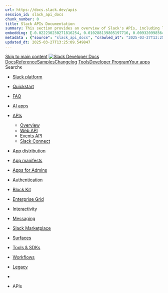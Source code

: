 ```yaml
---
url: https://docs.slack.dev/apis
session_id: slack_api_docs
chunk_number: 0
title: Slack APIs Documentation
summary: This section provides an overview of Slack's APIs, including links to the Web API, Events API, and Slack Connect, as well as resources like quickstarts, FAQs, and samples for developers.
embedding: [-0.022230230271816254, 0.010288139805197716, 0.009320998564362526, -0.02231433056294918, 0.011535611934959888, 0.012383611872792244, -0.06957809627056122, 0.014703349210321903, -0.011605693958699703, -0.02492140606045723, -0.039750903844833374, -0.061056043952703476, -0.0023565306328237057, 0.004940830171108246, 0.024262629449367523, 0.05987865477800369, -0.02046414650976658, -0.0004502813098952174, -0.01030916441231966, 0.05530926212668419, 0.02835545875132084, 0.0013709927443414927, -0.00899861752986908, 0.06952203065156937, -0.021837767213582993, -0.0072956085205078125, -0.03470494970679283, 0.029827194288372993, 0.0059815580025315285, -0.008269757963716984, 0.03776055574417114, -0.026309043169021606, -0.009517230093479156, 0.022917041555047035, 0.03310706466436386, 0.010967941954731941, 0.012110289186239243, 0.07282993942499161, 0.007526881527155638, -0.02492140606045723, -0.03164934366941452, -0.022818924859166145, -0.011619710363447666, -0.03198574110865593, 0.002367042936384678, 0.002759505994617939, -0.02052021212875843, -0.009783544577658176, 0.013946455903351307, 0.03176147863268852, -0.03400412201881409, -0.014605233445763588, -0.004660499282181263, 0.047207701951265335, -0.039274342358112335, -0.01698804460465908, -0.01781502179801464, -0.02492140606045723, -0.016469433903694153, -0.009573295712471008, -0.006910153664648533, -0.01151458639651537, -0.02825734205543995, 0.01694599539041519, -0.015418192371726036, -0.0023039686493575573, -0.02825734205543995, 0.01620311848819256, -0.010610519908368587, 0.0030994070693850517, 0.03178951144218445, 0.02574838139116764, -0.028397507965564728, -0.01197713240981102, 0.038349248468875885, -0.030079493299126625, 0.004944334272295237, 0.07069942355155945, 0.002729720901697874, -0.0009723973926156759, 0.004218978341668844, 0.04305880889296532, -0.03958270698785782, -0.024809272959828377, -0.06352295726537704, 0.03389199078083038, -0.020450130105018616, -0.0027770267333835363, -0.013084438629448414, 0.005582086741924286, -0.01747862435877323, -0.012600868009030819, -0.03756432235240936, 0.03411625698208809, 0.0690174400806427, -0.01023207325488329, -0.007568931207060814, -0.0011274553835391998, -0.006412566639482975, 0.06419574469327927, 0.07658636569976807, -0.04485292360186577, -0.05455236881971359, -0.05289841815829277, 0.002134018111974001, -0.004800664726644754, 0.04995494335889816, -0.011914057657122612, 0.0013736208202317357, -0.034340519458055496, -0.11056245863437653, -0.0212490726262331, -0.011914057657122612, -0.024080414324998856, -0.016175085678696632, -0.04389980062842369, -0.007610980421304703, -0.025201736018061638, -0.007849262095987797, -0.028761938214302063, -0.07389519363641739, 0.002500200178474188, 0.012684967368841171, 0.004790151957422495, 0.0063179549761116505, 0.007232534233480692, -0.0030888947658240795, -0.012075248174369335, -0.07126008719205856, -0.009944734163582325, 0.03153721243143082, -0.03159327805042267, 0.024991488084197044, -0.021557437255978584, -0.02158547006547451, 0.010288139805197716, -0.08869665861129761, 0.006836566608399153, -0.03386395797133446, 0.014163712970912457, 0.019973568618297577, -0.0653170719742775, 0.023744016885757446, -0.0019850924145430326, -0.062121301889419556, -0.03683546558022499, -0.04364750161767006, -0.02109489031136036, -0.027318233624100685, 0.04342323914170265, 0.007400732487440109, 0.023701967671513557, -0.016721731051802635, 0.010568470694124699, -0.03896597772836685, 0.009538254700601101, 0.04574998468160629, 0.02531386911869049, -0.0009408601908944547, 0.020071683451533318, -0.008837427943944931, 0.024655092507600784, 0.010147973895072937, -0.0037143828812986612, -0.06335475295782089, -0.0344526506960392, 0.019861435517668724, -0.04731983691453934, -0.07927754521369934, 0.008360865525901318, -0.029630962759256363, -0.022959090769290924, -0.036807432770729065, 0.041348788887262344, 0.02815922722220421, -0.01562844030559063, -0.010631544515490532, -0.0141567038372159, -0.007407740689814091, -0.005526020657271147, -0.00841693114489317, 0.02454295940697193, -0.022931057959794998, -0.04931018501520157, -0.03237820416688919, -0.01645541749894619, -0.03263050317764282, -0.024178529158234596, -0.015292043797671795, 0.007267575245350599, -0.013385795056819916, 0.005753789097070694, 0.03473298251628876, -0.00014618811837863177, 0.031733445823192596, -0.009475179947912693, 0.00013414265413302928, -0.03218197450041771, 0.023169338703155518, -0.009720469824969769, 0.016805829480290413, 0.025327885523438454, 0.039947137236595154, -0.04678720608353615, 0.014366952702403069, -0.00029128120513632894, -0.0020691915415227413, 0.03919024392962456, -0.03949860483407974, -0.062457695603370667, 0.06486853957176208, -0.019973568618297577, 0.01747862435877323, 0.04036763310432434, -0.02187981642782688, -0.02535591833293438, 0.006030615884810686, 0.017268376424908638, -0.013469893485307693, 0.016581565141677856, -0.03652710095047951, 0.06514887511730194, 0.02598666213452816, 0.00219008419662714, 0.06228949874639511, 0.03652710095047951, 0.023309504613280296, -0.05458040162920952, 0.023744016885757446, 0.0407600961625576, 0.04818886145949364, 0.04605834558606148, -0.014114654622972012, -0.034873150289058685, 0.044544558972120285, -0.04123665764927864, 0.009033659473061562, -0.031817544251680374, 0.013589034788310528, -0.015614423900842667, 0.003474349621683359, -0.026939786970615387, 0.0032623494043946266, 0.036078572273254395, 0.02821529284119606, 0.01611902005970478, -0.009706453420221806, -0.05954225733876228, 0.028397507965564728, 0.048469189554452896, 0.06442001461982727, 0.011577661149203777, 0.051805127412080765, -0.017688872292637825, 0.01248172763735056, -0.04922608286142349, 0.00449930876493454, 0.03750825673341751, -1.3277385733090341e-05, 0.006202318239957094, 0.0027770267333835363, -0.013280670158565044, -0.03762039169669151, -0.002673654817044735, -0.05017920956015587, 0.030696220695972443, 0.028874069452285767, 0.01030916441231966, -0.033219195902347565, -0.015474258922040462, -0.01602090336382389, -0.006034119985997677, 0.050459541380405426, 0.00024309934815391898, -0.009328006766736507, -0.005147574003785849, -0.003742415923625231, -0.004590416327118874, -0.0072956085205078125, 0.009972766973078251, -0.013168537989258766, -0.010414288379251957, -0.013070422224700451, -0.010435312986373901, 0.010568470694124699, -0.024178529158234596, 0.0238561499863863, 0.007821228355169296, -0.01833363249897957, 0.00688562449067831, -0.014289861544966698, 0.03776055574417114, 0.0031817543786019087, -0.02671552263200283, -0.010701627470552921, 0.060999978333711624, 0.036471035331487656, -0.013224604539573193, 0.03072425350546837, 0.008185658603906631, 0.007821228355169296, -0.00841693114489317, 0.03305099904537201, -0.01862798072397709, 0.027934961020946503, 0.02274884283542633, 0.050936102867126465, 0.023057205602526665, 0.05172102898359299, -0.036807432770729065, -0.0035374239087104797, 0.033555593341588974, 0.005490979179739952, -0.0424981452524662, -0.01512384507805109, -0.024556975811719894, 0.0503193736076355, 0.029126368463039398, 0.045806050300598145, -0.03330329805612564, 0.01562844030559063, -0.0034708455204963684, 0.012026190757751465, -0.04003123566508293, -0.022468511015176773, -0.047600165009498596, -0.03565807640552521, -0.01430387794971466, -0.014661299996078014, -0.03352756053209305, 0.03837728500366211, -0.06789611279964447, -0.02665945701301098, 0.04650687426328659, -0.037956785410642624, -0.023898199200630188, 0.03178951144218445, 0.04213371500372887, -0.04022746533155441, 0.015067779459059238, -0.011829959228634834, -0.03658316656947136, -0.05589795857667923, -0.05348711088299751, 0.025229770690202713, 0.051664963364601135, -0.016189102083444595, -0.014941630885004997, -0.02695380337536335, 0.02898620255291462, -0.034284453839063644, -0.01602090336382389, -0.008395906537771225, -0.01217336393892765, 0.0024879355914890766, -0.006486153230071068, -0.00829779077321291, -0.09116356819868088, 0.001324562937952578, 0.03386395797133446, -0.05104823410511017, -0.03459281846880913, 0.0027437375392764807, -0.024066397920250893, 0.03930237516760826, 0.02719208598136902, -0.002011373406276107, -0.09077110886573792, 0.058869462460279465, -0.012663942761719227, 0.04490898922085762, 0.014815481379628181, 0.010021825321018696, -0.04589014872908592, -0.01217336393892765, -0.013399811461567879, -0.004618449602276087, 0.051076266914606094, -0.0001306385238422081, 0.029995393007993698, 0.03044392168521881, 0.013252637349069118, -0.025482067838311195, -0.03198574110865593, 0.012684967368841171, -0.004874251317232847, -0.024164512753486633, 0.017604772001504898, -0.028874069452285767, -0.018894294276833534, 0.039274342358112335, 0.017338458448648453, 0.024837307631969452, -0.03991910442709923, 0.03991910442709923, -0.03302296623587608, 0.0407600961625576, 0.026645440608263016, 0.035545941442251205, -0.02047816291451454, 0.027276184409856796, -0.0018904806347563863, -0.0278228297829628, -0.00017137409304268658, -0.005820367950946093, -0.03826515004038811, 0.006398549769073725, -0.03832121565937996, 0.019861435517668724, -0.019384874030947685, 0.01607697084546089, -0.005876434035599232, 0.022622693330049515, -0.024753207340836525, -0.01752067357301712, -0.003448068629950285, 0.03344346210360527, 0.0379287526011467, 0.03865761309862137, 0.03229410573840141, 0.020688410848379135, -0.0691295713186264, 0.011619710363447666, 0.00869025383144617, -0.022384412586688995, 0.06800824403762817, 0.036078572273254395, -0.018712079152464867, 0.022426461800932884, -0.04123665764927864, -0.0318455770611763, -0.029406698420643806, 0.05368334427475929, 0.012832141481339931, -0.029743095859885216, 0.000257772917393595, -0.026743555441498756, 0.009706453420221806, 0.007744137663394213, 0.02685568854212761, -0.025005504488945007, 0.008311807177960873, -0.02598666213452816, -0.01340681966394186, -0.04339520260691643, 0.024655092507600784, -0.008991609327495098, -0.03431248664855957, -0.018361665308475494, -0.019525038078427315, -0.00662982277572155, 0.01539015956223011, -0.011002982966601849, 0.023113273084163666, -0.045806050300598145, -0.0029750103130936623, 0.004555375315248966, -0.00849402230232954, 0.059990786015987396, 0.00521415239199996, 0.05244988948106766, 0.029406698420643806, -0.02302917279303074, 0.008725295774638653, -0.00612172344699502, -0.018852245062589645, -0.0042855567298829556, 0.015950821340084076, 0.018810195848345757, 0.007933361455798149, 0.009236899204552174, 0.021991949528455734, 0.014275845140218735, -0.01119921449571848, -0.04190945252776146, -0.03176147863268852, 0.006801525596529245, 0.018179450184106827, 0.024907389655709267, 0.0025089604314416647, 0.0021462824661284685, 0.01274804212152958, -0.040143366903066635, 0.033807892352342606, 0.037199895828962326, 0.07114794850349426, 0.004583408124744892, 0.01606295444071293, 0.0001637087989365682, 0.018081335350871086, -0.042217813432216644, 0.014051579870283604, 0.02401033043861389, -0.01761879026889801, -0.051328565925359726, -0.03125688061118126, -0.03669529780745506, -0.032686568796634674, 0.0141567038372159, -0.03837728500366211, -0.012951281853020191, -0.03372379392385483, -0.00890751089900732, 0.046675074845552444, 0.06077571213245392, 0.006479145027697086, -0.002016629558056593, -0.0067384508438408375, 0.008465989492833614, -0.006237359717488289, -0.025958629325032234, -0.027808813378214836, 0.016665665432810783, 0.030920485034585, -0.02971506305038929, 0.012972306460142136, -0.026925770565867424, 0.02850963920354843, -0.004429226275533438, -0.034873150289058685, -0.026140844449400902, 0.0012352075427770615, -0.005210648290812969, -0.017170259729027748, -0.030023425817489624, -0.013778258115053177, -0.007393724285066128, -0.08757533133029938, -0.01780100353062153, -0.014282853342592716, -0.006559740286320448, -0.00651068240404129, 0.026799622923135757, -0.006840071175247431, -0.00837488193064928, 0.005985062103718519, 0.007975410670042038, -0.027668647468090057, -0.011535611934959888, -0.008627180010080338, -0.011178189888596535, 0.030023425817489624, 0.014703349210321903, 0.03198574110865593, -0.02452894300222397, -0.002682415070012212, -0.0025037042796611786, -0.01892232708632946, 0.004450250882655382, 0.0318455770611763, 0.03843335062265396, -0.009706453420221806, 0.038209084421396255, -0.022370396181941032, 0.015348110347986221, 0.02152940444648266, -0.011073065921664238, -0.0004062606312800199, 0.03159327805042267, -0.00043582674697972834, 0.016819845885038376, -0.015796639025211334, 0.027991028502583504, 0.022426461800932884, 0.012376603670418262, 0.0017739682225510478, -0.002617588732391596, -0.021515388041734695, -0.020940709859132767, -0.010077891871333122, 0.031144749373197556, -0.01248873583972454, -0.03958270698785782, 0.05362727865576744, 0.0002233885898021981, -0.0044011930003762245, -0.02410844713449478, 0.004211970139294863, -0.010736668482422829, -0.012236438691616058, -0.02855169028043747, -0.03666726499795914, -0.006962715648114681, 0.00832582451403141, -0.07681063562631607, -0.0022987122647464275, -0.002615836448967457, 0.009440138936042786, -0.010344205424189568, -0.01738050766289234, 0.013918423093855381, -0.011423478834331036, 0.007071343716233969, -0.0086411964148283, 0.027752747759222984, -0.030864419415593147, 0.030556054785847664, 0.002444133860990405, -0.007316633127629757, -0.013392803259193897, 0.027668647468090057, -0.048132795840501785, -0.005806351080536842, -0.02859373949468136, -0.027598565444350243, -0.005413888022303581, -0.016679681837558746, -0.033555593341588974, 0.011626718565821648, -0.019665203988552094, 0.013806290924549103, 0.00786327850073576, -0.015179911628365517, -0.05637452006340027, 0.01993151754140854, 0.010652569122612476, -0.015011712908744812, -0.0018361666006967425, 0.035882338881492615, -0.01882421225309372, -0.020884642377495766, -0.033219195902347565, 0.02951883152127266, 0.040816161781549454, 0.03955467417836189, 0.020884642377495766, 0.0070608314126729965, -0.03176147863268852, -0.015221960842609406, -0.01708616130053997, 0.026603391394019127, 0.032350171357393265, 0.04202158376574516, -0.0069907489232718945, -0.013553992845118046, 0.013610059395432472, 0.02367393486201763, -0.026743555441498756, 0.007674055173993111, -0.013897398486733437, 0.002901423489674926, 0.023828115314245224, 0.0335836261510849, -0.016581565141677856, 0.034620851278305054, 0.007856270298361778, 0.004793656058609486, -0.006275905296206474, -0.003630283521488309, 0.026196911931037903, -0.003183506429195404, -0.003973688930273056, 0.022244246676564217, 0.006100698374211788, 0.039947137236595154, 0.005350813735276461, -0.031677376478910446, -9.214779129251838e-05, -0.0005378846544772387, 0.03582627326250076, -0.026028713211417198, 0.028958169743418694, 0.008788369596004486, -0.0008729675319045782, -0.0069732279516756535, 0.019090525805950165, 0.009159808047115803, 0.013147513382136822, 0.018908310681581497, 0.03417232260107994, -0.0336957611143589, 0.04095632582902908, 0.054804667830467224, 0.01057547889649868, 0.028145210817456245, -0.013084438629448414, -0.006812037900090218, -0.041012391448020935, 0.006875112187117338, 0.0054279048927128315, -0.031621310859918594, -0.0017231582896783948, -0.06223343312740326, 0.003386746160686016, 0.05188922584056854, -0.05121643468737602, 0.018740111961960793, 0.06576559692621231, 0.02424861304461956, -0.0075128646567463875, 0.01302136480808258, -0.04017139971256256, 0.07047516107559204, -0.017016077414155006, -0.01876814477145672, 0.0016276706010103226, -0.005417392123490572, 0.04185338318347931, -0.014913597144186497, -0.06952203065156937, 0.00960833765566349, -0.0020902163814753294, -0.03330329805612564, 0.03024769015610218, -0.01192807499319315, -0.016665665432810783, 0.017156243324279785, -0.008844436146318913, 0.020071683451533318, -0.04802066087722778, 0.004271540325134993, 0.010554453358054161, -0.036947596818208694, -0.016133036464452744, -0.020337997004389763, 0.008290782570838928, -0.04897378757596016, -0.022804908454418182, -0.007036302704364061, -0.027023887261748314, -0.010687611065804958, -0.012881198897957802, -0.02849562279880047, -0.012670950964093208, -0.015614423900842667, -0.009769527241587639, -0.007954386062920094, 0.030023425817489624, 0.007053823210299015, 0.024795256555080414, -0.005708235315978527, 0.03876974806189537, -0.009187840856611729, -0.009152799844741821, -0.04925411939620972, 0.02541198581457138, -0.04922608286142349, 0.046815238893032074, -0.016609597951173782, -0.015544341877102852, 0.0027945474721491337, -0.017983218654990196, 0.008900501765310764, 0.022384412586688995, 0.03237820416688919, -0.02186580002307892, -0.004327606409788132, -0.01872609555721283, -0.007039806805551052, 0.008697262033820152, 0.03237820416688919, 0.012523777782917023, 0.004190945066511631, -0.0077020879834890366, 0.022048015147447586, 0.004373160190880299, -0.02152940444648266, -0.00032807461684569716, 0.025131653994321823, 0.02764061465859413, 0.02365991845726967, 0.04689933732151985, -0.019272740930318832, 0.0013561000814661384, 0.00817865040153265, 0.004467771854251623, -0.03319116309285164, -0.009173824451863766, -0.007246550638228655, 0.014717365615069866, 0.011815941892564297, -0.0015821168199181557, 0.0030258202459663153, 0.010953925549983978, 0.04342323914170265, -0.02864980511367321, -0.05976652354001999, 0.006640335079282522, 0.019048476591706276, -0.020337997004389763, -0.020015617832541466, -0.010098916478455067, 0.011388437822461128, -0.0008339840569533408, -0.025103621184825897, -0.011143147945404053, 0.007190484553575516, -0.018613964319229126, -0.03285476565361023, -0.007582947611808777, -0.05065577104687691, 0.0002481365518178791, -0.013539976440370083, -0.019945533946156502, -0.005855408962816, -0.020800543949007988, -0.00334469648078084, -0.10658176243305206, -0.0265192911028862, 0.0024581504985690117, 0.0024108446668833494, 0.04224584996700287, 0.009510221891105175, 0.02148735336959362, 0.030836384743452072, 0.02806111052632332, -0.006864599883556366, 0.014240803197026253, -0.018221501260995865, 0.00018834724323824048, 0.004474780056625605, 0.006917161867022514, 0.009811577387154102, 0.04112452641129494, 0.028818003833293915, -0.0075128646567463875, -0.004965358879417181, 0.0012816372327506542, -0.0023775554727762938, 0.00567669840529561, 0.03403215482831001, 0.022272279486060143, -0.052393823862075806, 0.010568470694124699, -0.004727077670395374, 0.07299813628196716, 0.003686349606141448, 0.019146591424942017, 0.012720009312033653, -0.04370356723666191, 0.008872468955814838, -0.027065936475992203, 0.03030375763773918, -0.00019951666763518006, -0.008977592922747135, 0.04457259178161621, -0.03826515004038811, 0.012061231769621372, -0.016441399231553078, 0.025622233748435974, -0.006969723850488663, 0.014521134085953236, 0.024556975811719894, -0.016777796670794487, 0.015810655429959297, -0.020926691591739655, 0.020730460062623024, 0.04045173153281212, -0.017786987125873566, 0.01062453631311655, -0.002780530834570527, 0.02192186750471592, -0.00022273155627772212, -0.010000800713896751, -0.011535611934959888, 0.02371598407626152, -0.01147253718227148, 0.037003662437200546, 0.0013893893919885159, 0.021655552089214325, -0.009096733294427395, 0.012222422286868095, 0.023071223869919777, -0.02555214986205101, -0.042077649384737015, 0.0027577539440244436, 0.014605233445763588, 0.022973107174038887, 0.023043189197778702, -0.010484371334314346, 0.014282853342592716, 0.020674394443631172, 0.01352596003562212, 0.010035841725766659, 0.0012614885345101357, 0.04126469045877457, -0.0286918543279171, 0.024851324036717415, -0.009839610196650028, 0.025131653994321823, 0.04005926847457886, 0.003984201233834028, -0.010519412346184254, -0.00902665127068758, 0.0076179890893399715, -0.011745859868824482, -0.04603031277656555, 0.05057167261838913, -0.003402514848858118, 0.005238681565970182, 0.015740573406219482, -0.0046534910798072815, 0.0032308122608810663, 0.013056405819952488, -0.010953925549983978, 0.010953925549983978, -0.014338918961584568, 0.018403716385364532, 0.00941210612654686, 0.0181514173746109, 0.020352015271782875, -0.020884642377495766, 0.03666726499795914, -0.00482869753614068, 0.008550088852643967, -0.01655353233218193, 0.00766003830358386, -0.004117358475923538, -0.00044831022387370467, 0.05012314394116402, 0.030920485034585, -0.04005926847457886, -0.016679681837558746, 0.043142907321453094, 0.005851904861629009, -0.03725596144795418, 0.02801906131207943, -0.0009785295696929097, 0.010701627470552921, -0.03257443755865097, 0.03246230259537697, -0.02937866561114788, 0.020113732665777206, 0.03243426978588104, 0.02206203155219555, -0.01620311848819256, 0.01886626146733761, 0.023421635851264, 0.04277847707271576, -0.02904226817190647, 0.035882338881492615, 0.029995393007993698, -0.004040267318487167, 0.03938647359609604, 0.0132876792922616, -0.007800203748047352, 0.03153721243143082, 0.004373160190880299, -0.011444504372775555, -0.023744016885757446, -0.015249994583427906, -0.009503213688731194, 0.012404636479914188, -0.01921667531132698, 0.042414046823978424, -0.02598666213452816, -0.03240623697638512, 0.04603031277656555, -0.01631525158882141, -0.019468972459435463, 0.02555214986205101, 0.03324722871184349, 0.03192967548966408, -0.016329267993569374, -0.050207242369651794, 0.02709396928548813, -0.02593059651553631, -0.012691975571215153, 0.019763320684432983, 0.015810655429959297, -0.03338739648461342, 0.01134638860821724, 0.020155783742666245, -0.01267795916646719, 0.019398890435695648, 0.012544802390038967, 0.003050349187105894, 0.01694599539041519, 0.047403935343027115, 0.0077020879834890366, 0.005729260388761759, -0.0015207944670692086, 0.05757994204759598, 0.004975871182978153, -0.017450591549277306, 0.019090525805950165, 0.03310706466436386, -0.017843054607510567, -0.004537854343652725, 0.006980236154049635, 0.025187719613313675, 0.017632806673645973, 0.019637171179056168, 0.0032921344973146915, 0.006006086710840464, -0.024066397920250893, 0.025440018624067307, 0.05284235253930092, 0.025341901928186417, 0.002067439490929246, 0.008024468086659908, -0.04361946880817413, -0.00463246600702405, 0.020408080890774727, -0.031088683754205704, -0.010596503503620625, 0.03776055574417114, 0.06458821147680283, 0.05348711088299751, 0.010827776044607162, -0.011605693958699703, 0.012201396748423576, 0.004699044860899448, -0.02681363932788372, 0.040003202855587006, 0.0022163651883602142, 0.03005145862698555, -0.01684788055717945, -0.011584669351577759, 0.005158086307346821, 0.001960563473403454, -0.0181514173746109, 0.005130053032189608, -0.022426461800932884, -0.025426002219319344, -0.020057667046785355, -0.03159327805042267, -0.018207484856247902, -0.05242185667157173, -0.010554453358054161, -0.0035181513521820307, -0.00825574155896902, 0.018165433779358864, -0.012635909952223301, -0.03420035541057587, -0.01674976386129856, 0.007870286703109741, 0.003346448764204979, 0.017268376424908638, -0.008451973088085651, -0.0010521163931116462, 0.02705192007124424, -0.029210466891527176, 0.021473336964845657, 0.007316633127629757, 0.006769988220185041, 0.031621310859918594, 0.006251376122236252, 0.016175085678696632, -0.030864419415593147, -0.013294687494635582, -0.01858592964708805, 0.018978392705321312, 0.02028193138539791, 0.04642277583479881, -0.013413827866315842, -0.014479084871709347, 0.02410844713449478, 0.006833062507212162, 0.01955307088792324, -0.004012234043329954, 0.006514186505228281, -0.023687951266765594, -0.000817339401692152, 0.011038023978471756, -0.0047691273503005505, -0.014703349210321903, 0.002615836448967457, 0.03658316656947136, -0.02284695766866207, -0.005063474643975496, -0.0007726617041043937, 0.030471956357359886, 0.005326284561306238, 0.008283774368464947, -0.006167277228087187, 0.007891311310231686, -0.008802386000752449, 0.045469652861356735, 0.006100698374211788, 0.04765623062849045, -0.025173703208565712, -0.024697141721844673, 0.005806351080536842, -0.01229250431060791, 0.0034252917394042015, -0.014521134085953236, 0.005627640523016453, -0.005813359282910824, -0.002148034516721964, 0.006696401629596949, -0.0022041008342057467, -0.025047555565834045, 0.026365108788013458, -0.02511763758957386, 0.013820307329297066, -0.031733445823192596, 0.022734826430678368, 0.03905007615685463, -0.03178951144218445, -0.007288600318133831, 0.01791313663125038, -0.009131775237619877, -0.021697601303458214, -0.005883442237973213, 0.022132115438580513, -0.02957489714026451, 0.014675316400825977, 0.01074367668479681, 0.015614423900842667, -0.007639013696461916, 0.00042881848639808595, -0.016189102083444595, 0.00662982277572155, -0.011227247305214405, 0.01572655700147152, 0.019805369898676872, -0.009313990361988544, -0.021711619570851326, 0.005515507888048887, 0.02898620255291462, 0.008094551041722298, 0.00245114229619503, -0.03072425350546837, 0.012642918154597282, -0.04190945252776146, 0.004134878981858492, 0.007225525565445423, -0.0012211909051984549, 0.008620171807706356, 0.00922288279980421, 0.0005939508555456996, 0.0009925462072715163, 0.01037924736738205, 0.0021970923990011215, -0.004397688899189234, -0.023842131718993187, -0.013189563527703285, -0.009159808047115803, -0.026028713211417198, 0.017156243324279785, -0.0478244312107563, -0.021907851099967957, -0.04799262806773186, 0.009916701354086399, -0.008157625794410706, -0.03064015321433544, 0.004940830171108246, -0.005918483715504408, -0.006798021495342255, -0.021263089030981064, 0.01360305119305849, -0.027710696682333946, 0.015292043797671795, 0.022104082629084587, -0.007891311310231686, -0.0108137596398592, 0.08707074075937271, -0.013932439498603344, -0.0009504965273663402, -0.004674515686929226, -0.012257463298738003, 0.007137922570109367, 0.007772170938551426, 0.02365991845726967, 0.00682255020365119, -0.008774353191256523, -0.016903946176171303, 0.005978053901344538, -0.0054979873821139336, 0.02511763758957386, -0.010666586458683014, -0.011101098731160164, -0.007113393396139145, 0.018557896837592125, 0.03198574110865593, -0.01333673670887947, 0.022076047956943512, 0.031004583463072777, 0.002673654817044735, 0.01775895431637764, 0.008290782570838928, -0.013701166957616806, 0.013932439498603344, -0.018221501260995865, 0.026785606518387794, -0.011703809723258018, -0.009138783439993858, -0.06150457262992859, -0.02008569985628128, 0.012131314724683762, -0.006472136825323105, -0.009138783439993858, 0.007716104853898287, -0.026070762425661087, 0.020253898575901985, -0.009958750568330288, 0.008472997695207596, -0.03422838822007179, 0.030415888875722885, -0.015712540596723557, -0.00438016839325428, -0.018571913242340088, -0.011850983835756779, -0.042414046823978424, -0.019384874030947685, 0.011493561789393425, -0.013736207969486713, 0.034480687230825424, 0.010105924680829048, -0.010049858130514622, -0.02656134031713009, -0.017632806673645973, 0.008942551910877228, 0.03156524524092674, -0.001629422651603818, 0.011570652946829796, -0.03663923218846321, 0.007716104853898287, 0.015446226112544537, 0.03142508119344711, -0.012769066728651524, -0.03652710095047951, -0.022636709734797478, -0.015053763054311275, -0.008781361393630505, 0.028341442346572876, -0.007540897931903601, 0.02206203155219555, 0.01255881879478693, 0.015067779459059238, -0.010133957490324974, -0.0032167956233024597, -0.00360575458034873, -0.011171181686222553, 0.007526881527155638, 0.0565146841108799, -0.014409001916646957, 0.020267914980649948, 0.020744478330016136, 0.01886626146733761, -0.03156524524092674, 0.009916701354086399, -0.011150157079100609, -0.025145670399069786, 0.004159407690167427, -0.004558879416435957, -0.009979776106774807, -0.016231151297688484, 0.014100638218224049, 0.030415888875722885, -0.0022023487836122513, -0.00196581962518394, -0.0022233733907341957, -0.005526020657271147, 0.0014218026772141457, -0.0024528943467885256, 0.006044632289558649, 0.04398389905691147, -0.017885103821754456, 0.006668368354439735, 0.006840071175247431, 0.02057627961039543, -0.04530145227909088, -0.009762519039213657, -0.023295488208532333, 0.011423478834331036, 0.005301755852997303, -0.010904867202043533, -0.0037143828812986612, 8.904061360226478e-06, -0.006664864253252745, 0.019398890435695648, -0.017002061009407043, 0.015207944437861443, 0.0011344635859131813, -0.014969663694500923, 0.02623896114528179, -0.020436113700270653, -0.009986784309148788, -0.006086681969463825, -0.029827194288372993, 0.004275044426321983, -0.01449310127645731, -0.03044392168521881, -0.0025072083808481693, 0.03386395797133446, -0.006710418034344912, 0.02091267518699169, 0.014380969107151031, -0.013855348341166973, -0.00805951002985239, 0.018613964319229126, 0.01819346658885479, -0.007667046971619129, 0.007898319512605667, -0.03305099904537201, -0.029154401272535324, 0.03145311400294304, 0.021697601303458214, 0.013322720304131508, 0.029014235362410545, 0.002184828044846654, 0.02115095779299736, -0.024038363248109818, -0.007123905699700117, 0.004846218507736921, 0.015067779459059238, 0.024570992216467857, 0.014394985511898994, -0.0027927954215556383, 0.0086411964148283, -0.02259466052055359, 0.012334554456174374, -0.015025729313492775, -0.012790091335773468, -0.01037924736738205, -0.002016629558056593, -0.01742255687713623, -0.027752747759222984, -0.012411645613610744, 0.02580444887280464, -0.014703349210321903, -0.004348631016910076, 0.007870286703109741, 0.004730581771582365, -0.010365230031311512, -0.02265072613954544, 0.02807512693107128, -0.01742255687713623, 0.0077020879834890366, -0.011248272843658924, -0.004166416358202696, -0.05135659873485565, 0.014409001916646957, -0.02618289366364479, -0.022538594901561737, -0.010140965692698956, -0.0030135558918118477, 0.005578582640737295, 0.0017135218949988484, 0.02623896114528179, 0.023071223869919777, -0.019132575020194054, -0.015502291731536388, -0.01949700526893139, 0.03742415830492973, -0.009110750630497932, 0.036611199378967285, 0.02322540432214737, 0.007232534233480692, 0.0018221500795334578, 0.002184828044846654, 0.032013773918151855, 0.010246089659631252, 0.016483450308442116, 0.015249994583427906, 0.012839149683713913, -0.003777457168325782, -0.005624136421829462, 0.019623154774308205, 0.009916701354086399, 0.005186119582504034, -0.020408080890774727, 0.008367873728275299, -0.011689793318510056, 0.02101079188287258, -0.022524578496813774, 0.016006886959075928, 0.0054068798199296, 0.019146591424942017, 0.01878216117620468, 0.044208165258169174, 0.004425722174346447, 0.04530145227909088, -0.019440939649939537, -0.014731382019817829, -0.027850862592458725, -0.014051579870283604, 0.018417732790112495, -0.030023425817489624, 0.02091267518699169, 0.01572655700147152, 0.009005626663565636, 0.0007630253094248474, 0.0047375899739563465, -0.005336797330528498, 0.02318335510790348, -0.002032398246228695, -0.02018381655216217, 0.013231612741947174, 0.0022846958599984646, -0.005000400356948376, -0.045273419469594955, -0.006924170069396496, 0.0012413397198542953, -0.021417271345853806, 0.021361205726861954, 0.004411705769598484, -0.033948056399822235, -0.007330649998039007, -0.0014621001901105046, 0.005357821937650442, 0.03450872004032135, 0.00779319554567337, -0.013617067597806454, 0.02056226320564747, -0.007709096185863018, 0.017772970721125603, 0.023463686928153038, -0.0024791753385215998, -0.01023908145725727, 0.00048707472160458565, 0.008150617592036724, -0.013266653753817081, 0.027234135195612907, 0.02328147180378437, -0.04126469045877457, 0.0066438396461308, 0.0101900240406394, -0.0026105802971869707, -0.02462705969810486, -0.01274804212152958, 0.005634648725390434, 0.00941210612654686, -0.015852704644203186, 0.030163591727614403, -0.003456828882917762, 0.011766884475946426, 0.023337537422776222, 0.033948056399822235, 0.009103742428123951, -0.02245449461042881, 0.016903946176171303, -0.0025387455243617296, 0.005827376153320074, -0.005568069871515036, -0.022202197462320328, -0.009187840856611729, -0.0014472076436504722, -0.006006086710840464, -0.01732444204390049, 0.0185298640280962, -0.016385333612561226, 0.005634648725390434, 0.0021427783649414778, -0.001744183013215661, 0.03955467417836189, 0.023687951266765594, -0.0033849941100925207, 0.0101619902998209, -0.017772970721125603, 0.022903025150299072, -0.01606295444071293, 0.016034919768571854, -0.002876894548535347, -0.01602090336382389, 0.018908310681581497, -0.00649666553363204, 0.0283134076744318, 0.00018035343964584172, 0.007190484553575516, 0.0830339789390564, 0.008213691413402557, 0.005242185667157173, -0.009944734163582325, 0.007036302704364061, 0.008816403336822987, -0.0023775554727762938, 0.012923249043524265, -0.004278548527508974, -0.010645560920238495, 0.01572655700147152, 0.014535150490701199, -0.009699445217847824, 0.008423940278589725, -0.011318354867398739, -0.0003449382493272424, -0.014247811399400234, 0.01684788055717945, -0.000600959116127342, -0.004909292794764042, 0.014009530656039715, -0.023884182795882225, -0.026645440608263016, 0.023772049695253372, -0.018838228657841682, 0.006076169665902853, 0.013014356605708599, 0.02241244539618492, 0.009131775237619877, 0.01306341402232647, -0.003095902968198061, 0.042077649384737015, 0.013876373879611492, 0.01340681966394186, -0.023744016885757446, 0.01683386228978634, 0.0019342823652550578, 0.031060650944709778, -0.008122583851218224, -0.010750684887170792, 0.020366031676530838, -0.008465989492833614, 0.007204500958323479, 0.03044392168521881, -0.014591217041015625, -0.0060971942730247974, 0.021767685189843178, 0.002409092616289854, 0.03030375763773918, -0.0028803986497223377, 0.035013314336538315, -0.006079673767089844, -0.028818003833293915, -0.0011931578628718853, 0.005708235315978527, -0.0005102896247990429, -0.04359143599867821, -0.013568009249866009, 0.032350171357393265, -0.010778718627989292, 0.02091267518699169, 0.00856410525739193, -0.00805951002985239, 0.010070882737636566, 0.024500910192728043, -0.012769066728651524, -0.008739312179386616, 0.034873150289058685, -0.017576739192008972, 0.024038363248109818, -0.016735747456550598, -0.014899580739438534, 0.004257523454725742, -0.03159327805042267, -0.02089865878224373, 0.0017906128196045756, 0.027430366724729538, 0.035209544003009796, 0.012741033919155598, 0.020450130105018616, -0.017240343615412712, 0.01949700526893139, -0.01844576559960842, -0.01582467183470726]
metadata : {"source": "slack_api_docs", "crawled_at": "2025-03-27T13:25:09.548881", "url_path": "/apis", "chunk_size": 1707}
updated_dt: 2025-03-27T13:25:09.549847
---
```

[Skip to main content](https://docs.slack.dev/apis#__docusaurus_skipToContent_fallback)
[![Slack Developer Docs](https://docs.slack.dev/img/logos/slack-developers-white.png)](https://slack.dev)[Docs](https://docs.slack.dev/)[Reference](https://docs.slack.dev/reference)[Samples](https://docs.slack.dev/samples)[Changelog](https://docs.slack.dev/changelog)
[Tools](https://tools.slack.dev)[Developer Program](https://api.slack.com/developer-program)[Your apps](https://api.slack.com/apps)
Search`K`
  * [Slack platform](https://docs.slack.dev/)
  * [Quickstart](https://docs.slack.dev/quickstart)
  * [FAQ](https://docs.slack.dev/faq)
  * [AI apps](https://docs.slack.dev/ai/)
  * [APIs](https://docs.slack.dev/apis/)
    * [Overview](https://docs.slack.dev/apis/)
    * [Web API](https://docs.slack.dev/apis/web-api/)
    * [Events API](https://docs.slack.dev/apis/events-api/)
    * [Slack Connect](https://docs.slack.dev/apis/slack-connect/)
  * [App distribution](https://docs.slack.dev/distribution/)
  * [App manifests](https://docs.slack.dev/app-manifests/)
  * [Apps for Admins](https://docs.slack.dev/admins/)
  * [Authentication](https://docs.slack.dev/authentication/)
  * [Block Kit](https://docs.slack.dev/block-kit/)
  * [Enterprise Grid](https://docs.slack.dev/enterprise-grid/)
  * [Interactivity](https://docs.slack.dev/interactivity/)
  * [Messaging](https://docs.slack.dev/messaging/)
  * [Slack Marketplace](https://docs.slack.dev/slack-marketplace/)
  * [Surfaces](https://docs.slack.dev/surfaces/)
  * [Tools & SDKs](https://docs.slack.dev/tools/)
  * [Workflows](https://docs.slack.dev/workflows/)
  * [Legacy](https://docs.slack.dev/legacy/)


  * [](https://docs.slack.dev/)
  * APIs